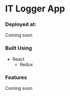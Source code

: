 # IT Logger App

### Deployed at:

Coming soon

### Built Using

-   React
    -   Redux

### Features

Coming soon
